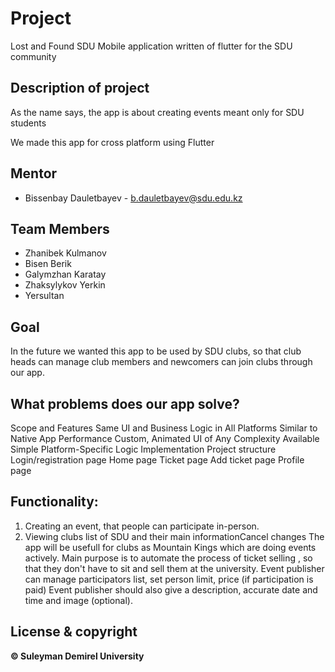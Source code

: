 # Project

Lost and Found SDU
Mobile application written of flutter for the SDU community

## Description of project

As the name says, the app is about creating events meant only for SDU students

We made this app for cross platform using Flutter

## Mentor
- Bissenbay Dauletbayev - b.dauletbayev@sdu.edu.kz
## Team Members
- Zhanibek Kulmanov
- Bisen Berik
- Galymzhan Karatay
- Zhaksylykov Yerkin
- Yersultan 

## Goal

In the future we wanted this app to be used by SDU clubs, so that club heads can manage club members and newcomers can join clubs through our app.


## What problems does our app solve?


Scope and Features
Same UI and Business Logic in All Platforms
Similar to Native App Performance
Custom, Animated UI of Any Complexity Available
Simple Platform-Specific Logic Implementation
Project structure
Login/registration page
Home page
Ticket page
Add ticket page
Profile page

## Functionality:
1.	Creating an event, that people can participate in-person.
2.	Viewing clubs list of SDU and their main informationCancel changes
The app will be usefull for clubs as Mountain Kings which are doing events actively.
Main purpose is to automate the process of ticket selling , so that they don't have to sit and sell them at the university.
Event publisher can manage participators list, set person limit, price (if participation is paid)
Event publisher should also give a description, accurate date and time and image (optional).


## License & copyright
**© Suleyman Demirel University**


 
